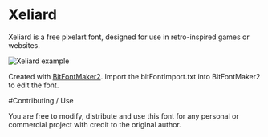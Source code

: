 # Xeliard
Xeliard is a free pixelart font, designed for use in retro-inspired games or websites.

![Xeliard example](https://i.imgur.com/zMK2IOt.png)

Created with [BitFontMaker2](http://www.pentacom.jp/pentacom/bitfontmaker2/). Import the bitFontImport.txt into BitFontMaker2 to edit the font.

#Contributing / Use

You are free to modify, distribute and use this font for any personal or commercial project with credit to the original author.